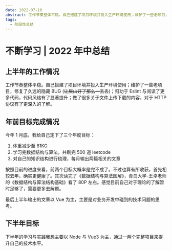 ```yaml
---
date: 2022-07-10
abstract: 工作节奏整体平稳。自己搭建了项目环境并投入生产环境使用；维护了一些老项目，修复了久远的隐藏 BUG (让屎山好了那么一丢丢)；归功于 Eslint 与阅读了更多代码，代码风格有了显著提升；做了很多关于文件上传下载的内容，对于 HTTP 协议有了更深入的了解。
tags:
  - 阶段性总结
---
```


# 不断学习 | 2022 年中总结

## 上半年的工作情况

工作节奏整体平稳。自己搭建了项目环境并投入生产环境使用；维护了一些老项目，修复了久远的隐藏 BUG (~~让屎山好了那么一丢丢~~)；归功于 Eslint 与阅读了更多代码，代码风格有了显著提升；做了很多关于文件上传下载的内容，对于 HTTP 协议有了更深入的了解。

## 年前目标完成情况

今年 1 月底，我给自己定下了三个年度目标：

1. 体重减少至 61KG
2. 学习完数据结构与算法，并刷完 500 道 leetcode
3. 对自己的知识结构进行梳理，每月输出两篇相关的文章

按照目前的进度来看，前两个目标大概率是完不成了。不过也算有所收获，首先相较去年，确实更健康了。其次读完了《数据结构与算法图解》，青岛大学-王卓老师的《数据结构与算法结构基础》看了 80P 左右。感觉目前自己对于理论的了解暂时足够了，需要更多去解题。

最后上半年输出的文章以 Vue 为主，主要是对业务开发中碰到的技术问题的思考。

## 下半年目标

下半年的学习与实践我想主要以 Node 与 Vue3 为主，通过一两个完整项目来提升自己的技术水平。
